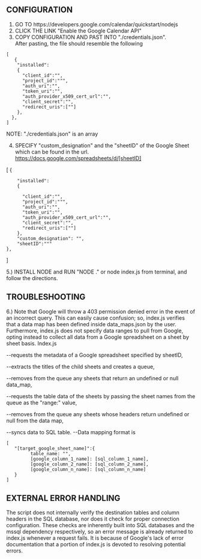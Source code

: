 CONFIGURATION
--
<ol>
<li> GO TO https://developers.google.com/calendar/quickstart/nodejs</li>
<li> CLICK THE LINK "Enable the Google Calendar API" </li>
<li> COPY CONFIGURATION AND PAST INTO "./credentials.json".<br/> After pasting, the file should resemble the following</li>
</ol>

```
[
   {
    "installed":
    {
      "client_id":"",
      "project_id":""",
      "auth_uri":"",
      "token_uri":"",
      "auth_provider_x509_cert_url":"",
      "client_secret":"",
      "redirect_uris":[""]
    },
  },
]
```
NOTE: "./credentials.json" is an array

4. SPECIFY "custom_designation" and the "sheetID" of the Google Sheet which
can be found in the url. https://docs.google.com/spreadsheets/d/[sheetID]

[
    {
    
        "installed":
        {
        
          "client_id":"",
          "project_id":""",
          "auth_uri":"",
          "token_uri":"",
          "auth_provider_x509_cert_url":"",
          "client_secret":"",
          "redirect_uris":[""]
        },
        "custom_designation": "",
        "sheetID":"""
    },
]


5.) INSTALL NODE and RUN "NODE ." or node index.js from terminal, and follow the directions.


TROUBLESHOOTING
--
6.) Note that Google will throw a 403 permission denied error in the event of an
incorrect query. This can easily cause confusion; so, index.js verifies that a 
data map has been defined inside data_maps.json by the user. Furthermore, index.js 
does not specify data ranges to pull from Google, opting instead to collect
all data from a Google spreadsheet on a sheet by sheet basis. Index.js 

--requests the metadata of a Google spreadsheet specified by sheetID,

--extracts the titles of the child sheets and creates a queue, 

--removes from the queue any sheets that return an undefined or null data_map,

--requests the table data of the sheets by passing the sheet names from the queue as the 
"range:" value,

--removes from the queue any sheets whose headers return undefined or null from
the data map,

--syncs data to SQL table.
--Data mapping format is 
```
[
   "[target_google_sheet_name]":{
         table_name: "",
         [google_column_1_name]: [sql_column_1_name],
         [google_column_2_name]: [sql_column_2_name],
         [google_column_n_name]: [sql_column_n_name]
   }
]
```

EXTERNAL ERROR HANDLING
--
The script does not internally verify the destination tables and column headers 
in the SQL database, nor does it check for proper connection configuration.
These checks are inherently built into SQL databases and the mssql dependency
respectively, so an error message is already returned to index.js whenever a request fails.
It is because of Google's lack of error documentation that a portion of index.js is
devoted to resolving potential errors.




 
 
